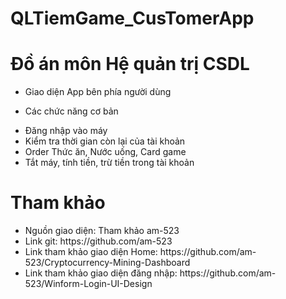 # QLTiemGame_CusTomerApp

<h1>Đồ án môn Hệ quản trị CSDL</h1>

- Giao diện App bên phía người dùng

- Các chức năng cơ bản
 <ul>
    <li>Đăng nhập vào máy</li>
    <li>Kiểm tra thời gian còn lại của tài khoản</li>
    <li>Order Thức ăn, Nước uống, Card game</li>
    <li>Tắt máy, tính tiền, trừ tiền trong tài khoản</li>
 </ul>
 
<h1>Tham khảo</h1>
<ul>
 <li>Nguồn giao diện: Tham khảo am-523</li>
 <li>Link git: https://github.com/am-523</li>
 <li>Link tham khảo giao diện Home: https://github.com/am-523/Cryptocurrency-Mining-Dashboard</li>
 <li>Link tham khảo giao diện đăng nhập: https://github.com/am-523/Winform-Login-UI-Design</li>
 </ul>
